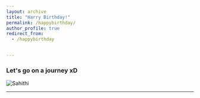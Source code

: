 ```yaml
---
layout: archive
title: "Harry Birthday!"
permalink: /happybirthday/
author_profile: true
redirect_from:
  - /happybirthday


---
```


### Let's go on a journey xD
![Sahithi](https://sahithisharma27.github.com/images/school.png)

---
